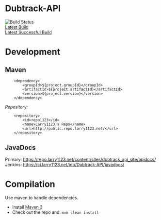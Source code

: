 Dubtrack-API
=======

[![Build Status](https://ci.larry1123.net/job/Dubtrack-API/badge/icon)](https://ci.larry1123.net/job/Dubtrack-API/)  
[Latest Build](https://ci.larry1123.net/job/Dubtrack-API/lastBuild/)  
[Latest Successful Build](https://ci.larry1123.net/job/Dubtrack-API/lastSuccessfulBuild/)  

Development
=============

Maven
-------------

        <dependency>
            <groupId>${project.groupId}</groupId>
            <artifactId>${project.artifactId}</artifactId>
            <version>${project.version}</version>
        </dependency>


*Repository:*

        <repository>
            <id>repo1123</id>
            <name>Larry1123's Repo</name>
            <url>http://public.repo.larry1123.net/</url>
        </repository>


JavaDocs
-----------

Primary: https://repo.larry1123.net/content/sites/dubtrack_api_site/apidocs/  
Jenkins: https://ci.larry1123.net/job/Dubtrack-API/javadocs/  

Compilation
=============

Use maven to handle dependencies.

* Install [Maven 3](http://maven.apache.org/download.html)
* Check out the repo and: `mvn clean install`
